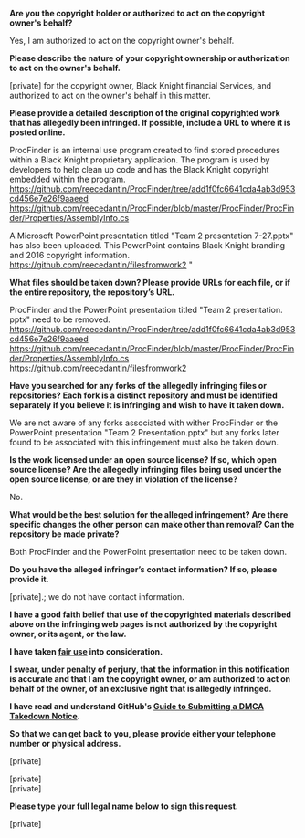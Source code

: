 **Are you the copyright holder or authorized to act on the copyright owner's behalf?**

Yes, I am authorized to act on the copyright owner's behalf.

**Please describe the nature of your copyright ownership or authorization to act on the owner's behalf.**

[private] for the copyright owner, Black Knight financial Services, and authorized to act on the owner's behalf in this matter.

**Please provide a detailed description of the original copyrighted work that has allegedly been infringed. If possible, include a URL to where it is posted online.**

ProcFinder is an internal use program created to find stored procedures within a Black Knight proprietary application. The program is used by developers to help clean up code and has the Black Knight copyright embedded within the program.  
https://github.com/reecedantin/ProcFinder/tree/add1f0fc6641cda4ab3d953cd456e7e26f9aaeed  
https://github.com/reecedantin/ProcFinder/blob/master/ProcFinder/ProcFinder/Properties/AssemblyInfo.cs

A Microsoft PowerPoint presentation titled "Team 2 presentation 7-27.pptx" has also been uploaded. This PowerPoint contains Black Knight branding and 2016 copyright information. https://github.com/reecedantin/filesfromwork2 "

**What files should be taken down? Please provide URLs for each file, or if the entire repository, the repository’s URL.**

ProcFinder and the PowerPoint presentation titled "Team 2 presentation. pptx" need to be removed.  
https://github.com/reecedantin/ProcFinder/tree/add1f0fc6641cda4ab3d953cd456e7e26f9aaeed  
https://github.com/reecedantin/ProcFinder/blob/master/ProcFinder/ProcFinder/Properties/AssemblyInfo.cs  
https://github.com/reecedantin/filesfromwork2

**Have you searched for any forks of the allegedly infringing files or repositories? Each fork is a distinct repository and must be identified separately if you believe it is infringing and wish to have it taken down.**

We are not aware of any forks associated with wither ProcFinder or the PowerPoint presentation "Team 2 Presentation.pptx" but any forks later found to be associated with this infringement must also be taken down.

**Is the work licensed under an open source license? If so, which open source license? Are the allegedly infringing files being used under the open source license, or are they in violation of the license?**

No.

**What would be the best solution for the alleged infringement? Are there specific changes the other person can make other than removal? Can the repository be made private?**

Both ProcFinder and the PowerPoint presentation need to be taken down.

**Do you have the alleged infringer’s contact information? If so, please provide it.**

[private].; we do not have contact information.

**I have a good faith belief that use of the copyrighted materials described above on the infringing web pages is not authorized by the copyright owner, or its agent, or the law.**

**I have taken <a href="https://www.lumendatabase.org/topics/22">fair use</a> into consideration.**

**I swear, under penalty of perjury, that the information in this notification is accurate and that I am the copyright owner, or am authorized to act on behalf of the owner, of an exclusive right that is allegedly infringed.**

**I have read and understand GitHub's <a href="https://help.github.com/articles/guide-to-submitting-a-dmca-takedown-notice/">Guide to Submitting a DMCA Takedown Notice</a>.**

**So that we can get back to you, please provide either your telephone number or physical address.**

[private]

[private]  
[private]

**Please type your full legal name below to sign this request.**

[private]
